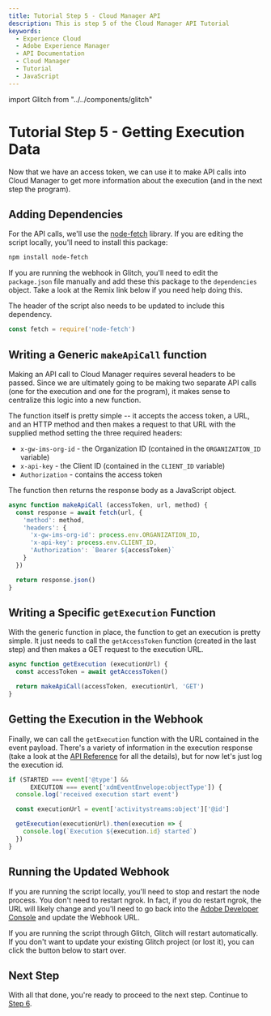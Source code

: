```yaml
---
title: Tutorial Step 5 - Cloud Manager API
description: This is step 5 of the Cloud Manager API Tutorial
keywords:
  - Experience Cloud
  - Adobe Experience Manager
  - API Documentation
  - Cloud Manager
  - Tutorial
  - JavaScript
---
```


import Glitch from "../../components/glitch"

# Tutorial Step 5 - Getting Execution Data

Now that we have an access token, we can use it to make API calls into Cloud Manager to get more information about the execution (and in the next step the program).

## Adding Dependencies

For the API calls, we'll use the <a href="https://github.com/node-fetch/node-fetch" target="_new">node-fetch</a> library. If you are editing the script locally, you'll need to install this package:

```bash
npm install node-fetch
```

If you are running the webhook in Glitch, you'll need to edit the `package.json` file manually and add these this package to the `dependencies` object. Take a look at the Remix link below if you need help doing this.

The header of the script also needs to be updated to include this dependency.

```javascript
const fetch = require('node-fetch')
```

## Writing a Generic `makeApiCall` function

Making an API call to Cloud Manager requires several headers to be passed. Since we are ultimately going to be making two separate API calls (one for the execution and one for the program), it makes sense to centralize this logic into a new function.

The function itself is pretty simple -- it accepts the access token, a URL, and an HTTP method and then makes a request to that URL with the supplied method setting the three required headers:

- `x-gw-ims-org-id` - the Organization ID (contained in the `ORGANIZATION_ID` variable)
- `x-api-key` - the Client ID (contained in the `CLIENT_ID` variable)
- `Authorization` - contains the access token

The function then returns the response body as a JavaScript object.

```javascript
async function makeApiCall (accessToken, url, method) {
  const response = await fetch(url, {
    'method': method,
    'headers': {
      'x-gw-ims-org-id': process.env.ORGANIZATION_ID,
      'x-api-key': process.env.CLIENT_ID,
      'Authorization': `Bearer ${accessToken}`
    }
  })

  return response.json()
}
```

## Writing a Specific `getExecution` Function

With the generic function in place, the function to get an execution is pretty simple. It just needs to call the `getAccessToken` function (created in the last step) and then makes a GET request to the execution URL.

```javascript
async function getExecution (executionUrl) {
  const accessToken = await getAccessToken()

  return makeApiCall(accessToken, executionUrl, 'GET')
}
```

## Getting the Execution in the Webhook

Finally, we can call the `getExecution` function with the URL contained in the event payload. There's a variety of information in the execution response (take a look at the [API Reference](/reference/api/) for all the details), but for now let's just log the execution id.

```javascript
if (STARTED === event['@type'] &&
      EXECUTION === event['xdmEventEnvelope:objectType']) {
  console.log('received execution start event')

  const executionUrl = event['activitystreams:object']['@id']

  getExecution(executionUrl).then(execution => {
    console.log(`Execution ${execution.id} started`)
  })
}
```

## Running the Updated Webhook

If you are running the script locally, you'll need to stop and restart the node process. You don't need to restart ngrok. In fact, if you do restart ngrok, the URL will likely change and you'll need to go back into the <a href="https://developer.adobe.com/console/projects" target="_new">Adobe Developer Console</a> and update the Webhook URL.

If you are running the script through Glitch, Glitch will restart automatically. If you don't want to update your existing Glitch project (or lost it), you can click the button below to start over.

<Glitch projectName="adobe-cloudmanager-api-tutorial-step5" />

## Next Step

With all that done, you're ready to proceed to the next step. Continue to [Step 6](6-getting-the-program.md).
